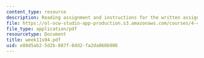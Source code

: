 ```yaml
---
content_type: resource
description: Reading assignment and instructions for the written assignment.
file: https://ol-ocw-studio-app-production.s3.amazonaws.com/courses/4-411-building-technology-laboratory-spring-2004/e88d5ab25d2b887f8dd2fa2da060b906_week11s04.pdf
file_type: application/pdf
resourcetype: Document
title: week11s04.pdf
uid: e88d5ab2-5d2b-887f-8dd2-fa2da060b906
---
```

